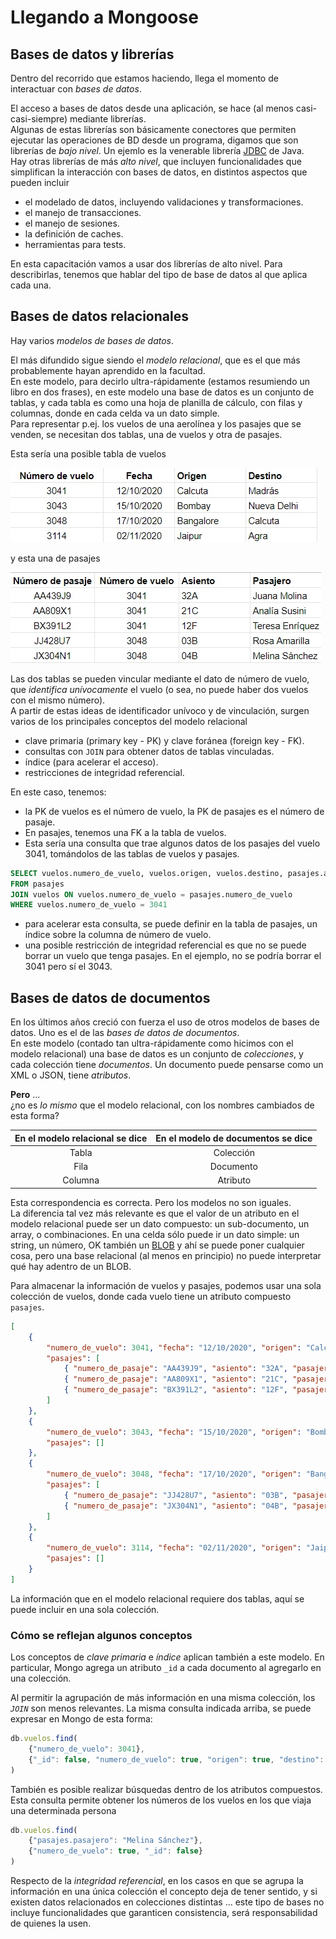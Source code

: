 # Llegando a Mongoose

## Bases de datos y librerías
Dentro del recorrido que estamos haciendo, llega el momento de interactuar con _bases de datos_.   

El acceso a bases de datos desde una aplicación, se hace (al menos casi-casi-siempre) mediante librerías.  
Algunas de estas librerías son básicamente conectores que permiten ejecutar las operaciones de BD desde un programa, digamos que son librerías de _bajo nivel_. Un ejemlo es la venerable librería [JDBC](https://www.javatpoint.com/java-jdbc) de Java.  
Hay otras librerías de más _alto nivel_, que incluyen funcionalidades que simplifican la interacción con bases de datos, en distintos aspectos que pueden incluir
- el modelado de datos, incluyendo validaciones y transformaciones.
- el manejo de transacciones.
- el manejo de sesiones.
- la definición de caches.
- herramientas para tests.

En esta capacitación vamos a usar dos librerías de alto nivel. Para describirlas, tenemos que hablar del tipo de base de datos al que aplica cada una.


## Bases de datos relacionales
Hay varios _modelos de bases de datos_.  

El más difundido sigue siendo el _modelo relacional_, que es el que más probablemente hayan aprendido en la facultad.  
En este modelo, para decirlo ultra-rápidamente (estamos resumiendo un libro en dos frases), en este modelo una base de datos es un conjunto de tablas, y cada tabla es como una hoja de planilla de cálculo, con filas y columnas, donde en cada celda va un dato simple.  
Para representar p.ej. los vuelos de una aerolínea y los pasajes que se venden, se necesitan dos tablas, una de vuelos y otra de pasajes.

Esta sería una posible tabla de vuelos

![tabla de vuelos](./images/vuelos.jpg)

y esta una de pasajes

![tabla de pasajes](./images/pasajes.jpg)

Las dos tablas se pueden vincular mediante el dato de número de vuelo, que _identifica unívocamente_ el vuelo (o sea, no puede haber dos vuelos con el mismo número).  
A partir de estas ideas de identificador unívoco y de vinculación, surgen varios de los principales conceptos del modelo relacional
- clave primaria (primary key - PK) y clave foránea (foreign key - FK).
- consultas con `JOIN` para obtener datos de tablas vinculadas.
- índice (para acelerar el acceso).
- restricciones de integridad referencial.

En este caso, tenemos:
- la PK de vuelos es el número de vuelo, la PK de pasajes es el número de pasaje.
- En pasajes, tenemos una FK a la tabla de vuelos.
- Esta sería una consulta que trae algunos datos de los pasajes del vuelo 3041, tomándolos de las tablas de vuelos y pasajes.
``` sql
SELECT vuelos.numero_de_vuelo, vuelos.origen, vuelos.destino, pasajes.asiento
FROM pasajes
JOIN vuelos ON vuelos.numero_de_vuelo = pasajes.numero_de_vuelo
WHERE vuelos.numero_de_vuelo = 3041
``` 
- para acelerar esta consulta, se puede definir en la tabla de pasajes, un índice sobre la columna de número de vuelo.
- una posible restricción de integridad referencial es que no se puede borrar un vuelo que tenga pasajes. En el ejemplo, no se podría borrar el 3041 pero sí el 3043.


## Bases de datos de documentos
En los últimos años creció con fuerza el uso de otros modelos de bases de datos.
Uno es el de las _bases de datos de documentos_.  
En este modelo (contado tan ultra-rápidamente como hicimos con el modelo relacional) una base de datos es un conjunto de _colecciones_, y cada colección tiene _documentos_. Un documento puede pensarse como un XML o JSON, tiene _atributos_.

**Pero** ...  
¿no es _lo mismo_ que el modelo relacional, con los nombres cambiados de esta forma?

| En el modelo relacional se dice | En el modelo de documentos se dice |
| :---: | :---: |
| Tabla | Colección |
| Fila | Documento |
| Columna | Atributo |

Esta correspondencia es correcta. Pero los modelos no son iguales.  
La diferencia tal vez más relevante es que el valor de un atributo en el modelo relacional puede ser un dato compuesto: un sub-documento, un array, o combinaciones. En una celda sólo puede ir un dato simple: un string, un número, OK también un [BLOB](https://en.wikipedia.org/wiki/Binary_large_object) y ahí se puede poner cualquier cosa, pero una base relacional (al menos en principio) no puede interpretar qué hay adentro de un BLOB.

Para almacenar la información de vuelos y pasajes, podemos usar una sola colección de vuelos, donde cada vuelo tiene un atributo compuesto `pasajes`.

``` json
[
    {
        "numero_de_vuelo": 3041, "fecha": "12/10/2020", "origen": "Calcuta", "destino": "Madrás",
        "pasajes": [
            { "numero_de_pasaje": "AA439J9", "asiento": "32A", "pasajero": "Juana Molina" },
            { "numero_de_pasaje": "AA809X1", "asiento": "21C", "pasajero": "Analía Susini" },
            { "numero_de_pasaje": "BX391L2", "asiento": "12F", "pasajero": "Teresa Enríquez" }
        ]
    },
    {
        "numero_de_vuelo": 3043, "fecha": "15/10/2020", "origen": "Bombay", "destino": "Nueva Delhi", 
        "pasajes": []
    },
    {
        "numero_de_vuelo": 3048, "fecha": "17/10/2020", "origen": "Bangalore", "destino": "Calcuta",
        "pasajes": [
            { "numero_de_pasaje": "JJ428U7", "asiento": "03B", "pasajero": "Rosa Amarilla" },
            { "numero_de_pasaje": "JX304N1", "asiento": "04B", "pasajero": "Melina Sánchez" }
        ]
    },
    {
        "numero_de_vuelo": 3114, "fecha": "02/11/2020", "origen": "Jaipur", "destino": "Agra", 
        "pasajes": []
    }
]
``` 

La información que en el modelo relacional requiere dos tablas, aquí se puede incluir en una sola colección.


### Cómo se reflejan algunos conceptos
Los conceptos de _clave primaria_ e _índice_ aplican también a este modelo. En particular, Mongo agrega un atributo `_id` a cada documento al agregarlo en una colección.

Al permitir la agrupación de más información en una misma colección, los _`JOIN`_ son menos relevantes. 
La misma consulta indicada arriba, se puede expresar en Mongo de esta forma:
``` javascript
db.vuelos.find(
    {"numero_de_vuelo": 3041}, 
    {"_id": false, "numero_de_vuelo": true, "origen": true, "destino": true, "pasajes": true}
)
```

También es posible realizar búsquedas dentro de los atributos compuestos. Esta consulta permite obtener los números de los vuelos en los que viaja una determinada persona
``` javascript
db.vuelos.find(
    {"pasajes.pasajero": "Melina Sánchez"}, 
    {"numero_de_vuelo": true, "_id": false}
)
```

Respecto de la _integridad referencial_, en los casos en que se agrupa la información en una única colección el concepto deja de tener sentido, y si existen datos relacionados en colecciones distintas ... este tipo de bases no incluye funcionalidades que garanticen consistencia, será responsabilidad de quienes la usen.


## 